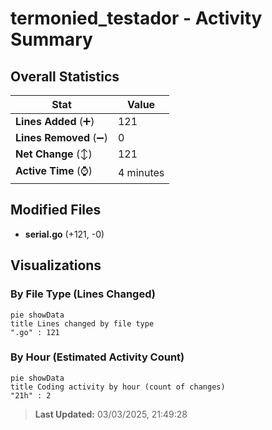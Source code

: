 # termonied_testador - Activity Summary 

## Overall Statistics

| Stat                   | Value                                                             |
| ---------------------- | ----------------------------------------------------------------- |
| **Lines Added** (➕)   | 121                                          |
| **Lines Removed** (➖) | 0                                        |
| **Net Change** (↕)    | 121                |
| **Active Time** (⌚)   | 4 minutes |


## Modified Files
- **serial.go** (+121, -0)

## Visualizations

### By File Type (Lines Changed)

```mermaid
pie showData
title Lines changed by file type
".go" : 121
```

### By Hour (Estimated Activity Count)

```mermaid
pie showData
title Coding activity by hour (count of changes)
"21h" : 2
```


> **Last Updated:** 03/03/2025, 21:49:28